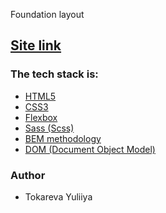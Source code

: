Foundation layout

<h2><a href="https://yuliyatokareva.github.io/todo-list/" rel="nofollow">Site link</a></h2>

<h3>The tech stack is:</h3>
<ul>
<li><a href="https://en.wikipedia.org/wiki/HTML5" rel="nofollow">HTML5</a></li>
<li><a href="https://en.wikipedia.org/wiki/Cascading_Style_Sheets" rel="nofollow">CSS3</a></li>
<li><a href="https://en.wikipedia.org/wiki/CSS_Flexible_Box_Layout" rel="nofollow">Flexbox</a></li>
<li><a href="https://sass-lang.com/" rel="nofollow">Sass (Scss)</a></li>
<li><a href="https://en.bem.info/methodology/" rel="nofollow">BEM methodology</a></li>
<li><a href="https://en.wikipedia.org/wiki/Document_Object_Model" rel="nofollow">DOM (Document Object Model)</a></li>
</ul>
<h3>Author</h3>
<ul>
<li>Tokareva Yuliiya</li>
</ul>
